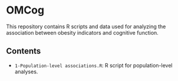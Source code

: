 # OMCog
This repository contains R scripts and data used for analyzing the association between obesity indicators and cognitive function.
## Contents
- `1-Population-level associations.R`: R script for population-level analyses.
